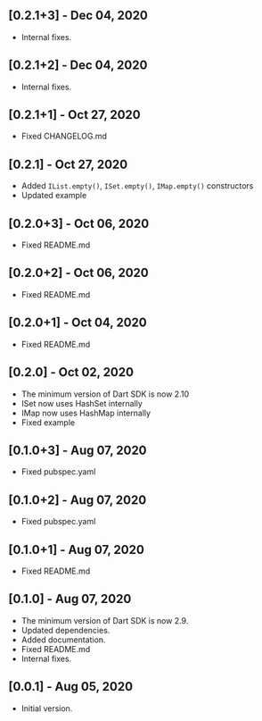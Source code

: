 ## [0.2.1+3] - Dec 04, 2020

* Internal fixes.

## [0.2.1+2] - Dec 04, 2020

* Internal fixes.

## [0.2.1+1] - Oct 27, 2020

* Fixed CHANGELOG.md

## [0.2.1] - Oct 27, 2020

* Added `IList.empty()`, `ISet.empty()`, `IMap.empty()` constructors
* Updated example

## [0.2.0+3] - Oct 06, 2020

* Fixed README.md

## [0.2.0+2] - Oct 06, 2020

* Fixed README.md

## [0.2.0+1] - Oct 04, 2020

* Fixed README.md

## [0.2.0] - Oct 02, 2020

* The minimum version of Dart SDK is now 2.10
* ISet now uses HashSet internally
* IMap now uses HashMap internally
* Fixed example

## [0.1.0+3] - Aug 07, 2020

* Fixed pubspec.yaml

## [0.1.0+2] - Aug 07, 2020

* Fixed pubspec.yaml

## [0.1.0+1] - Aug 07, 2020

* Fixed README.md

## [0.1.0] - Aug 07, 2020

* The minimum version of Dart SDK is now 2.9.
* Updated dependencies.
* Added documentation.
* Fixed README.md
* Internal fixes.

## [0.0.1] - Aug 05, 2020

* Initial version.